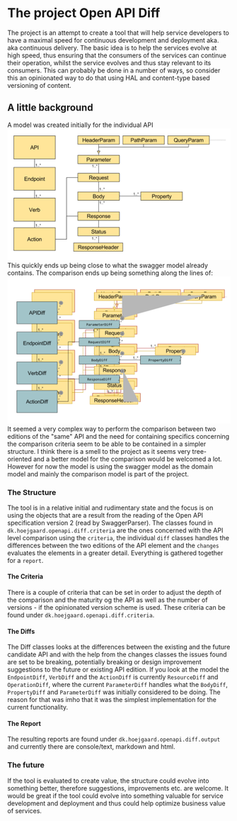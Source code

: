 # The project Open API Diff

The project is an attempt to create a tool that will help service developers to have a maximal speed for continuous 
development and deployment aka. aka continuous delivery. The basic idea is to help the services evolve at high speed, 
thus ensuring that the consumers of the services can continue their operation, whilst the service evolves and thus stay
relevant to its consumers. This can probably be done in a number of ways, so consider this an opinionated way to do that using HAL and 
content-type based versioning of content.

## A little background
A model was created initially for the individual API
![Initial Model](sample-model/initial-model.png)
This quickly ends up being close to what the swagger model already contains.
The comparison ends up being something along the lines of:
![A Comparison Scenario](sample-model/comparison-scenario.png)
It seemed a very complex way to perform the comparison between two editions of the "same" API and the need for containing specifics concerning the comparison criteria seem to be able to be contained in a simpler structure. I think there is a smell to the project as it seems very tree-oriented and a better model for the comparison would be welcomed a lot. However for now the model is using the swagger model as the domain model and mainly the comparison model is part of the project. 

### The Structure
The tool is in a relative initial and rudimentary state and the focus is on using the objects that are a result from 
the reading of the Open API specification version 2 (read by SwaggerParser). The classes found in 
`dk.hoejgaard.openapi.diff.criteria` are the ones concerned with the API level comparison using the `criteria`, the individual `diff` classes handles the differences between the two editions of the API element and the `changes` evaluates the elements in a greater detail. Everything is gathered together for a `report`. 

#### The Criteria
There is a couple of criteria that can be set in order to adjust the depth of the comparison and the maturity og the 
API as well as the number of versions - if the opinionated version scheme is used. These criteria can be found under
`dk.hoejgaard.openapi.diff.criteria`.

#### The Diffs
The Diff classes looks at the differences between the existing and the future candidate API and with the help from the changes classes the issues found are set to be breaking, potentially breaking or design improvement suggestions to the future or existing API edition. If you look at the model the `EndpointDiff`, `VerbDiff` and the `ActionDiff` is currently `ResourceDiff` and `OperationDiff`, where the current `ParameterDiff` handles what the `BodyDiff`, `PropertyDiff` and `ParameterDiff` was initially considered to be doing. The reason for that was imho that it was the simplest implementation for the current functionality. 

#### The Report
The resulting reports are found under `dk.hoejgaard.openapi.diff.output` and currently there are console/text, markdown 
and html. 

### The future
If the tool is evaluated to create value, the structure could evolve into something better, therefore suggestions, improvements etc. are welcome.
It would be great if the tool could evolve into something valuable for service development and deployment and thus could help optimize business value of services.
 

